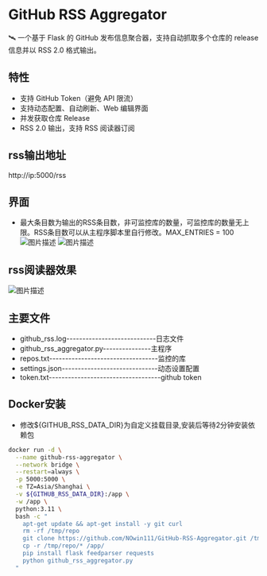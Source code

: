 # GitHub RSS Aggregator

🛰️ 一个基于 Flask 的 GitHub 发布信息聚合器，支持自动抓取多个仓库的 release 信息并以 RSS 2.0 格式输出。

## 特性
- 支持 GitHub Token（避免 API 限流）
- 支持动态配置、自动刷新、Web 编辑界面
- 并发获取仓库 Release
- RSS 2.0 输出，支持 RSS 阅读器订阅

## rss输出地址
http://ip:5000/rss

## 界面
- 最大条目数为输出的RSS条目数，非可监控库的数量，可监控库的数量无上限。RSS条目数可以从主程序脚本里自行修改。MAX_ENTRIES = 100
![图片描述](https://i.postimg.cc/65vZ6FRW/1.png)
![图片描述](https://i.postimg.cc/t4GxsDth/2.png)

## rss阅读器效果
![图片描述](https://i.postimg.cc/44HJM9jM/3.png)

## 主要文件
- github_rss.log----------------------------日志文件
- github_rss_aggregator.py---------------主程序
- repos.txt----------------------------------监控的库
- settings.json------------------------------动态设置配置
- token.txt-----------------------------------github token

## Docker安装
- 修改${GITHUB_RSS_DATA_DIR}为自定义挂载目录,安装后等待2分钟安装依赖包
```bash
docker run -d \
  --name github-rss-aggregator \
  --network bridge \
  --restart=always \
  -p 5000:5000 \
  -e TZ=Asia/Shanghai \
  -v ${GITHUB_RSS_DATA_DIR}:/app \
  -w /app \
  python:3.11 \
  bash -c "
    apt-get update && apt-get install -y git curl
    rm -rf /tmp/repo
    git clone https://github.com/NOwin111/GitHub-RSS-Aggregator.git /tmp/repo
    cp -r /tmp/repo/* /app/
    pip install flask feedparser requests
    python github_rss_aggregator.py
  "
